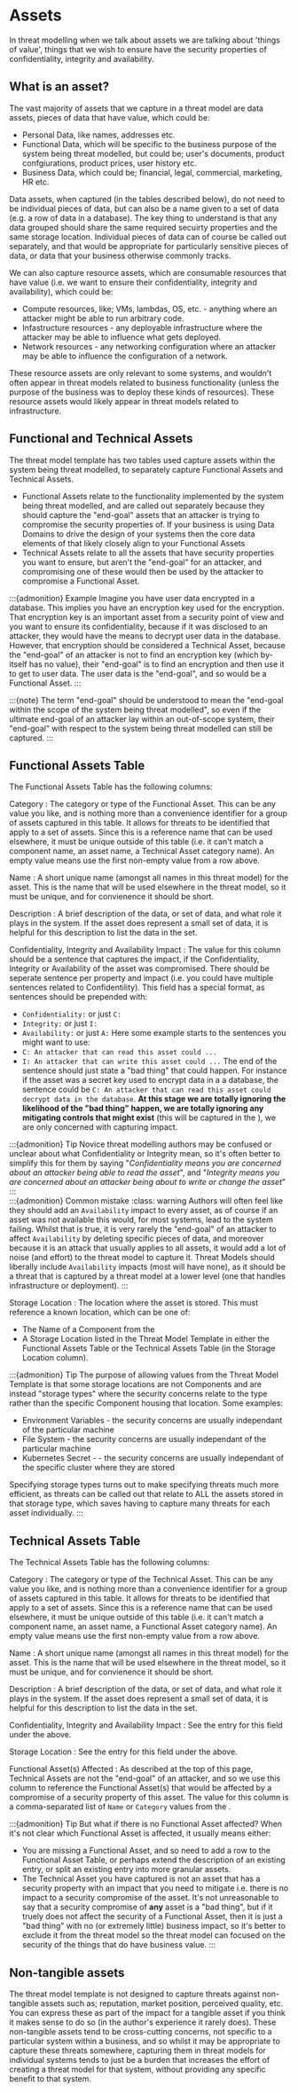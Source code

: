 # Assets

In threat modelling when we talk about assets we are talking about 'things of value', things that we wish to ensure have the security properties of confidentiality, integrity and availability.  

## What is an asset?
The vast majority of assets that we capture in a threat model are data assets, pieces of data that have value, which could be:
- Personal Data, like names, addresses etc.
- Functional Data, which will be specific to the business purpose of the system being threat modelled, but could be; user's documents, product confgiurations, product prices, user history etc.
- Business Data, which could be; financial, legal, commercial, marketing, HR etc.

Data assets, when captured (in the tables described below), do not need to be individual pieces of data, but can also be a name given to a set of data (e.g. a row of data in a database).  The key thing to understand is that any data grouped should share the same required secuirty properties and the same storage location.  Individual pieces of data can of course be called out separately, and that would be appropriate for particularly sensitive pieces of data, or data that your business otherwise commonly tracks.

We can also capture resource assets, which are consumable resources that have value (i.e. we want to ensure their confidentiality, integrity and availability), which could be:
- Compute resources, like; VMs, lambdas, OS, etc. - anything where an attacker might be able to run arbitrary code.
- Infastructure resources - any deployable infrastructure where the attacker may be able to influence what gets deployed.
- Network resources - any networking configuration where an attacker may be able to influence the configuration of a network.

These resource assets are only relevant to some systems, and wouldn't often appear in threat models related to business functionality (unless the purpose of the business was to deploy these kinds of resources).  These resource assets would likely appear in threat models related to infrastructure.

## Functional and Technical Assets

The threat model template has two tables used capture assets within the system being threat modelled, to separately capture Functional Assets and Technical Assets.
- Functional Assets relate to the functionality implemented by the system being threat modelled, and are called out separately because they should capture the "end-goal" assets that an attacker is trying to compromise the security properties of.  If your business is using Data Domains to drive the design of your systems then the core data elements of that likely closely align to your Functional Assets
- Technical Assets relate to all the assets that have security properties you want to ensure, but aren't the "end-goal" for an attacker, and compromising one of these would then be used by the attacker to compromise a Functional Asset.

:::{admonition} Example
Imagine you have user data encrypted in a database.  This implies you have an encryption key used for the encryption.  That encryption key is an important asset from a security point of view and you want to ensure its confidentiality, because if it was disclosed to an attacker, they would have the means to decrypt user data in the database.  However, that encryption should be considered a Technical Asset, because the "end-goal" of an attacker is not to find an encryption key (which by-itself has no value), their "end-goal" is to find an encryption and then use it to get to user data.  The user data is the "end-goal", and so would be a Functional Asset.
:::

:::{note}
The term "end-goal" should be understood to mean the "end-goal within the scope of the system being threat modelled", so even if the ultimate end-goal of an attacker lay within an out-of-scope system, their "end-goal" with respect to the system being threat modelled can still be captured.
:::

## Functional Assets Table

The Functional Assets Table has the following columns:

Category
:  The category or type of the Functional Asset.  This can be any value you like, and is nothing more than a convenience identifier for a group of assets captured in this table.  It allows for threats to be identified that apply to a set of assets.  Since this is a reference name that can be used elsewhere, it must be unique outside of this table (i.e. it can't match a component name, an asset name, a Technical Asset category name).  An empty value means use the first non-empty value from a row above.

Name
:  A short unique name (amongst all names in this threat model) for the asset.  This is the name that will be used elsewhere in the threat model, so it must be unique, and for convienence it should be short.

Description
:  A brief description of the data, or set of data, and what role it plays in the system.  If the asset does represent a small set of data, it is helpful for this description to list the data in the set.

Confidentiality, Integrity and Availability Impact
:  The value for this column should be a sentence that captures the impact, if the Confidentiality, Integrity or Availability of the asset was compromised.  There should be seperate sentence per property and impact (i.e. you could have multiple sentences related to Confidentility).  This field has a special format, as sentences should be prepended with:
   - `Confidentiality:` or just `C:`
   - `Integrity:` or just `I:`
   - `Availability:` or just `A:`
   Here some example starts to the sentences you might want to use:
   - `C: An attacker that can read this asset could ...`
   - `I: An attacker that can write this asset could ...`
   The end of the sentence should just state a "bad thing" that could happen.  For instance if the asset was a secret key used to encrypt data in a a database, the sentence could be `C: An attacker that can read this asset could decrypt data in the database`.  **At this stage we are totally ignoring the likelihood of the "bad thing" happen, we are totally ignoring any mitigating controls that might exist** (this will be captured in the [](./threats-controls.md#threats-and-controls-table)), we are only concerned with capturing impact.
     
   :::{admonition} Tip
   Novice threat modelling authors may be confused or unclear about what Confidentiality or Integrity mean, so it's often better to simplify this for them by saying "*Confidentiality means you are concerned about an attacker being able  to read the asset*", and "*Integrity means you are concerned about an attacker being about to write or change the asset*"
   :::  
   :::{admonition} Common mistake
   :class: warning
   Authors will often feel like they should add an `Availability` impact to every asset, as of course if an asset was not available this would, for most systems, lead to the system failing.  Whilst that is true, it is very rarely the  "end-goal" of an attacker to affect `Availability` by deleting specific pieces of data, and moreover because it is an attack that usually applies to all assets, it would add a lot of noise (and effort) to the threat model to capture it.  Threat Models should liberally include `Availability` impacts (most will have none), as it should be a threat that is captured by a threat model at a lower level (one that handles infrastructure or deployment).
   :::

Storage Location
:  The location where the asset is stored.  This must reference a known location, which can be one of:
   - The Name of a Component from the [](./components.md#components-details-table)
   - A Storage Location listed in the Threat Model Template in either the Functional Assets Table or the Technical Assets Table (in the Storage Location column).

   :::{admonition} Tip
   The purpose of allowing values from the Threat Model Template is that some storage locations are not Components and are instead "storage types" where the security concerns relate to the type rather than the specific Component housing that location.  Some examples:
   - Environment Variables - the security concerns are usually independant of the particular machine
   - File System - the security concerns are usually independant of the particular machine
   - Kubernetes Secret - - the security concerns are usually independant of the specific cluster where they are stored

   Specifying storage types turns out to make specifying threats much more efficient, as threats can be called out that relate to ALL the assets stored in that storage type, which saves having to capture many threats for each asset individually.
   :::

## Technical Assets Table

The Technical Assets Table has the following columns:

Category
:  The category or type of the Technical Asset.  This can be any value you like, and is nothing more than a convenience identifier for a group of assets captured in this table.  It allows for threats to be identified that apply to a set of assets.  Since this is a reference name that can be used elsewhere, it must be unique outside of this table (i.e. it can't match a component name, an asset name, a Functional Asset category name).  An empty value means use the first non-empty value from a row above.

Name
:  A short unique name (amongst all names in this threat model) for the asset.  This is the name that will be used elsewhere in the threat model, so it must be unique, and for convienence it should be short.

Description
:  A brief description of the data, or set of data, and what role it plays in the system.  If the asset does represent a small set of data, it is helpful for this description to list the data in the set.

Confidentiality, Integrity and Availability Impact
:  See the entry for this field under the [](./assets.md#functional-assets-table) above.

Storage Location
:  See the entry for this field under the [](./assets.md#functional-assets-table) above.

Functional Asset(s) Affected
:  As described at the top of this page, Technical Assets are not the "end-goal" of an attacker, and so we use this column to reference the Functional Asset(s) that would be affected by a compromise of a security property of this asset.  The value for this column is a comma-separated list of `Name` or `Category` values from the [](./assets.md#functional-assets-table).

   :::{admonition} Tip
   But what if there is no Functional Asset affected?  When it's not clear which Functional Asset is affected, it usually means either:
   - You are missing a Functional Asset, and so need to add a row to the Functional Asset Table, or perhaps extend the description of an existing entry, or split an existing entry into more granular assets.
   - The Technical Asset you have captured is not an asset that has a security property with an impact that you need to mitigate i.e. there is no impact to a security compromise of the asset.  It's not unreasonable to say that a security compromise of **any** asset is a "bad thing", but if it truely does not affect the security of a Functional Asset, then it is just a "bad thing" with no (or extremely little) business impact, so it's better to exclude it from the threat model so the threat model can focused on the security of the things that do have business value.
   :::

## Non-tangible assets

The threat model template is not designed to capture threats against non-tangible assets such as; reputation, market position, perceived quality, etc.  You can express these as part of the impact for a tangible asset if you think it makes sense to do so (in the author's experience it rarely does).  These non-tangible assets tend to be cross-cutting concerns, not specific to a particular system within a business, and so whilst it may be appropriate to capture these threats somewhere, capturing them in threat models for individual systems tends to just be a burden that increases the effort of creating a threat model for that system, without providing any specific benefit to that system.